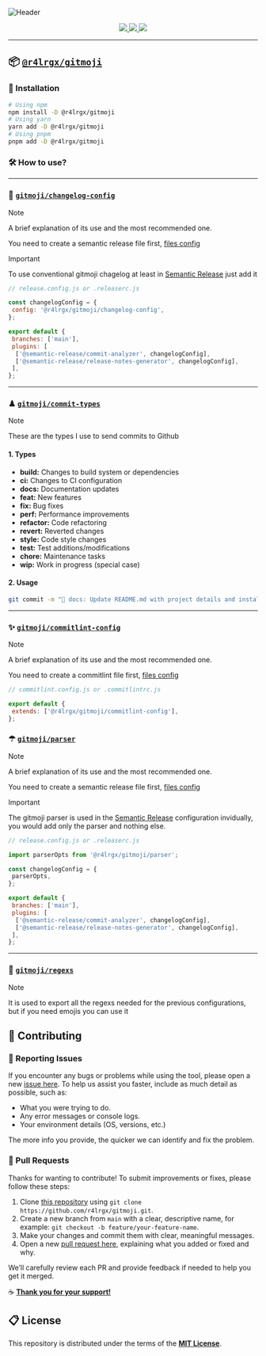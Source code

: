 ![Header](https://github.com/user-attachments/assets/34e8e1d7-67ba-4051-9e0d-86c547e5049b)

<div align="center">
  <a aria-label="Written with" href="https://www.typescriptlang.org/">
    <img src="https://img.shields.io/static/v1?label=Written%20with&message=Typescript&color=4c1&logo=node.js"/>
  </a>
   <a aria-label="Version" href="https://github.com/r4lrgx/gitmoji/releases">
    <img src="https://img.shields.io/github/v/release/r4lrgx/gitmoji?color=4c1&logo=github&label=Version"/>
  </a>
  <a aria-label="Weekly Downloads" href="https://www.npmjs.com/package/@r4lrgx/gitmoji">
    <img src="https://img.shields.io/npm/dw/@r4lrgx/gitmoji"/>
  </a>
</div>

---

## 📦 [`@r4lrgx/gitmoji`](https://www.npmjs.com/package/@r4lrgx/gitmoji)

### 💾 Installation

```bash
# Using npm
npm install -D @r4lrgx/gitmoji
# Using yarn
yarn add -D @r4lrgx/gitmoji
# Using pnpm
pnpm add -D @r4lrgx/gitmoji
```

### 🛠 How to use?

---

### 📅 [`gitmoji/changelog-config`](./src/changelog-config/index.ts)

> [!NOTE]
> A brief explanation of its use and the most recommended one.

You need to create a semantic release file first, [files config](https://semantic-release.gitbook.io/semantic-release/usage/configuration#configuration-file)

> [!IMPORTANT]
> To use conventional gitmoji chagelog at least in [Semantic Release](https://semantic-release.gitbook.io/semantic-release) just add it

```js
// release.config.js or .releaserc.js

const changelogConfig = {
 config: '@r4lrgx/gitmoji/changelog-config',
};

export default {
 branches: ['main'],
 plugins: [
  ['@semantic-release/commit-analyzer', changelogConfig],
  ['@semantic-release/release-notes-generator', changelogConfig],
 ],
};
```

---

### ♟ [`gitmoji/commit-types`](./src/commit-types/index.ts)

> [!NOTE]
> These are the types I use to send commits to Github

#### 1. Types

- **build:** Changes to build system or dependencies
- **ci:** Changes to CI configuration
- **docs:** Documentation updates
- **feat:** New features
- **fix:** Bug fixes
- **perf:** Performance improvements
- **refactor:** Code refactoring
- **revert:** Reverted changes
- **style:** Code style changes
- **test:** Test additions/modifications
- **chore:** Maintenance tasks
- **wip:** Work in progress (special case)

#### 2. Usage

```bash
git commit -m "📝 docs: Update README.md with project details and installation instructions"
```

---

### ✨ [`gitmoji/commitlint-config`](./src/commitlint-config/index.ts)

> [!NOTE]
> A brief explanation of its use and the most recommended one.

You need to create a commitlint file first, [files config](https://commitlint.js.org/reference/configuration.html)

```js
// commitlint.config.js or .commitlintrc.js

export default {
 extends: ['@r4lrgx/gitmoji/commitlint-config'],
};
```

### ☂ [`gitmoji/parser`](./src/parser/index.ts)

> [!NOTE]
> A brief explanation of its use and the most recommended one.

You need to create a semantic release file first, [files config](https://semantic-release.gitbook.io/semantic-release/usage/configuration#configuration-file)

> [!IMPORTANT]
> The gitmoji parser is used in the [Semantic Release](https://semantic-release.gitbook.io/semantic-release) configuration invidually, you would add only the parser and nothing else.

```js
// release.config.js or .releaserc.js

import parserOpts from '@r4lrgx/gitmoji/parser';

const changelogConfig = {
 parserOpts,
};

export default {
 branches: ['main'],
 plugins: [
  ['@semantic-release/commit-analyzer', changelogConfig],
  ['@semantic-release/release-notes-generator', changelogConfig],
 ],
};
```

---

### 🎨 [`gitmoji/regexs`](./src/regexs/index.ts)

> [!NOTE]
> It is used to export all the regexs needed for the previous configurations,
> but if you need emojis you can use it

## 🎯 Contributing

### 🔩 Reporting Issues

If you encounter any bugs or problems while using the tool, please open a new [issue here](../../issues).
To help us assist you faster, include as much detail as possible, such as:

- What you were trying to do.
- Any error messages or console logs.
- Your environment details (OS, versions, etc.)

The more info you provide, the quicker we can identify and fix the problem.

### 🔀 Pull Requests

Thanks for wanting to contribute! To submit improvements or fixes, please follow these steps:

1. Clone [this repository](https://github.com/r4lrgx/gitmoji.git) using `git clone https://github.com/r4lrgx/gitmoji.git`.
2. Create a new branch from `main` with a clear, descriptive name, for example: `git checkout -b feature/your-feature-name`.
3. Make your changes and commit them with clear, meaningful messages.
4. Open a new [pull request here](../../pulls), explaining what you added or fixed and why.

We’ll carefully review each PR and provide feedback if needed to help you get it merged.

☕ **[Thank you for your support!](https://ko-fi.com/A0A11481X5)**

<!--
## 📞 Contact

If you have any **Questions** or need **Help**, feel free to email me at [tsx@r4lrgx.dev](mailto:tsx@r4lrgx.dev) or better yet, start a discussion in our **[Github Community](../../discussions)**.
-->

## 📋 License

This repository is distributed under the terms of the **[MIT License](LICENSE.md)**.
